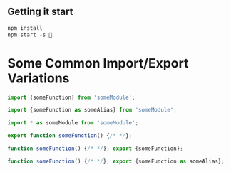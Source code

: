 ## Getting it start

```javascript
npm install
npm start -s 🎉
```


# Some Common Import/Export Variations

```javascript
import {someFunction} from 'someModule';

import {someFunction as someAlias} from 'someModule';

import * as someModule from 'someModule';

export function someFunction() {/* */};

function someFunction() {/* */}; export {someFunction};

function someFunction() {/* */}; export {someFunction as someAlias};
```
